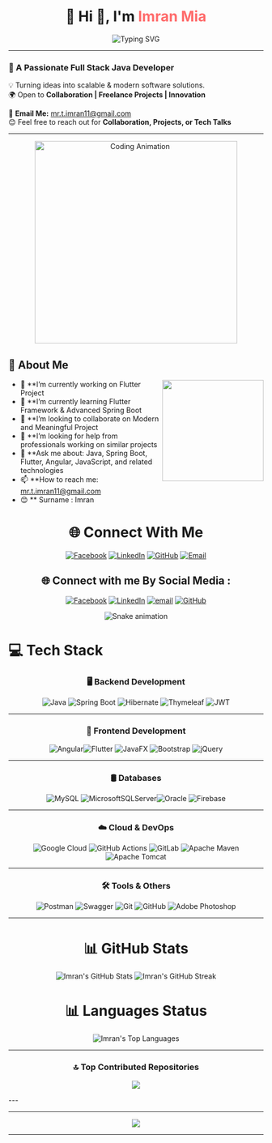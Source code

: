 <h1 align="center">💫 Hi 👋, I'm <span style="color:#FF6B6B;">Imran Mia</span></h1>

<p align="center">
  <p align="center">
  <img src="https://readme-typing-svg.herokuapp.com?font=Fira+Code&weight=600&size=26&pause=2000&color=36BCF7&center=true&vCenter=true&width=600&lines=💻+Full+Stack+Java+Developer;🌱+Spring+Boot+%7C+Angular+%7C+Flutter;⚡+Passionate+Problem+Solver;🚀+Always+Learning+New+Things" alt="Typing SVG" />
</p>

</p>

---

### 🚀 A Passionate Full Stack Java Developer

💡 Turning ideas into scalable & modern software solutions.  
🌍 Open to **Collaboration | Freelance Projects | Innovation**  

📧 **Email Me:** [mr.t.imran11@gmail.com](mailto:mr.t.imran11@gmail.com)  
😊 Feel free to reach out for **Collaboration, Projects, or Tech Talks**  

---

<div align="center">
  <img src="https://media.giphy.com/media/qgQUggAC3Pfv687qPC/giphy.gif" width="400" alt="Coding Animation">
</div>

## 🧠 About Me

<img src="https://media.giphy.com/media/K5kfQExKk731K/giphy.gif" width="200px" align="right" alt="">

- 🔭 **I’m currently working on Flutter Project
- 🌱 **I’m currently learning Flutter Framework & Advanced Spring Boot
- 👯 **I’m looking to collaborate on Modern and Meaningful Project
- 🤔 **I’m looking for help from professionals working on similar projects
- 💬 **Ask me about: Java, Spring Boot, Flutter, Angular, JavaScript, and related technologies 
- 📫 **How to reach me: mr.t.imran11@gmail.com
- 😊 ** Surname : Imran


<div align="center">


# 🌐 Connect With Me  

  
[![Facebook](https://img.shields.io/badge/Facebook-%231877F2.svg?style=for-the-badge&logo=Facebook&logoColor=white)](https://facebook.com/xiyanahmed.imran)  [![LinkedIn](https://img.shields.io/badge/LinkedIn-%230077B5.svg?style=for-the-badge&logo=linkedin&logoColor=white)](https://linkedin.com/in/md-imran-mia-789bb8370)  [![GitHub](https://img.shields.io/badge/GitHub-100000?style=for-the-badge&logo=github&logoColor=white)](https://github.com/smimran64) [![Email](https://img.shields.io/badge/Email-D14836?style=for-the-badge&logo=gmail&logoColor=white)](mailto:mr.t.imran11@gmail.com) 

</div>
  





<div align="center">

## 🌐 Connect with me By Social Media :
[![Facebook](https://img.shields.io/badge/Facebook-%231877F2.svg?logo=Facebook&logoColor=white)](https://facebook.com/xiyanahmed.imran) [![LinkedIn](https://img.shields.io/badge/LinkedIn-%230077B5.svg?logo=linkedin&logoColor=white)](https://linkedin.com/in/md-imran-mia-789bb8370) [![email](https://img.shields.io/badge/Email-D14836?logo=gmail&logoColor=white)](mailto:mr.t.imran11@gmail.com) [![GitHub](https://img.shields.io/badge/GitHub-100000?style=for-the-badge&logo=github&logoColor=white)](https://github.com/smimran64)

</div>

<!-- Snake Game Repo View -->

<div align="center">
  <img src="https://profile-readme-generator.com/assets/snake.svg" alt="Snake animation" />
</div>

# 💻 Tech Stack

<div align="center">

### 🖥️ Backend Development



![Java](https://img.shields.io/badge/java-%23ED8B00.svg?style=for-the-badge&logo=openjdk&logoColor=white) ![Spring Boot](https://img.shields.io/badge/springboot-%236DB33F.svg?style=for-the-badge&logo=springboot&logoColor=white) ![Hibernate](https://img.shields.io/badge/Hibernate-59666C?style=for-the-badge&logo=Hibernate&logoColor=white) ![Thymeleaf](https://img.shields.io/badge/Thymeleaf-%23005C0F.svg?style=for-the-badge&logo=Thymeleaf&logoColor=white)  ![JWT](https://img.shields.io/badge/JWT-black?style=for-the-badge&logo=JSON%20web%20tokens)

  </div>



---
<div align="center">


### 🎨 Frontend Development



![Angular](https://img.shields.io/badge/angular-%23DD0031.svg?style=for-the-badge&logo=angular&logoColor=white)![Flutter](https://img.shields.io/badge/Flutter-%2302569B.svg?style=for-the-badge&logo=Flutter&logoColor=white)  ![JavaFX](https://img.shields.io/badge/javafx-%23FF0000.svg?style=for-the-badge&logo=javafx&logoColor=white)  ![Bootstrap](https://img.shields.io/badge/bootstrap-%238511FA.svg?style=for-the-badge&logo=bootstrap&logoColor=white)  ![jQuery](https://img.shields.io/badge/jquery-%230769AD.svg?style=for-the-badge&logo=jquery&logoColor=white)  

</div>
 
 

---
<div align="center">


### 🛢️ Databases



![MySQL](https://img.shields.io/badge/mysql-4479A1.svg?style=for-the-badge&logo=mysql&logoColor=white) ![MicrosoftSQLServer](https://img.shields.io/badge/Microsoft%20SQL%20Server-CC2927?style=for-the-badge&logo=microsoft%20sql%20server&logoColor=white)![Oracle](https://img.shields.io/badge/Oracle-F80000?style=for-the-badge&logo=oracle&logoColor=white)   ![Firebase](https://img.shields.io/badge/firebase-%23039BE5.svg?style=for-the-badge&logo=firebase)  
 

 </div>

---

<div align="center">


### ☁️ Cloud & DevOps



![Google Cloud](https://img.shields.io/badge/GoogleCloud-%234285F4.svg?style=for-the-badge&logo=google-cloud&logoColor=white)  ![GitHub Actions](https://img.shields.io/badge/github%20actions-%232671E5.svg?style=for-the-badge&logo=githubactions&logoColor=white) ![GitLab](https://img.shields.io/badge/gitlab-%23181717.svg?style=for-the-badge&logo=gitlab&logoColor=white)  ![Apache Maven](https://img.shields.io/badge/Apache%20Maven-C71A36?style=for-the-badge&logo=Apache%20Maven&logoColor=white) ![Apache Tomcat](https://img.shields.io/badge/apache%20tomcat-%23F8DC75.svg?style=for-the-badge&logo=apache-tomcat&logoColor=black) 
  
</div>
 
 

---
<div align="center">


### 🛠️ Tools & Others



![Postman](https://img.shields.io/badge/Postman-FF6C37?style=for-the-badge&logo=postman&logoColor=white)  ![Swagger](https://img.shields.io/badge/-Swagger-%23Clojure?style=for-the-badge&logo=swagger&logoColor=white)  ![Git](https://img.shields.io/badge/git-%23F05033.svg?style=for-the-badge&logo=git&logoColor=white)  ![GitHub](https://img.shields.io/badge/github-%23121011.svg?style=for-the-badge&logo=github&logoColor=white)  ![Adobe Photoshop](https://img.shields.io/badge/adobe%20photoshop-%2331A8FF.svg?style=for-the-badge&logo=adobe%20photoshop&logoColor=white)  

</div>



---

<div align="center">


# 📊 GitHub Stats



![Imran's GitHub Stats](https://github-readme-stats.vercel.app/api?username=smimran64&theme=radical&hide_border=false&include_all_commits=true&count_private=true) 
![Imran's GitHub Streak](https://nirzak-streak-stats.vercel.app/?user=smimran64&theme=radical&hide_border=false) 
</div>

<div align="center">

# 📊 Languages Status 
  
![Imran's Top Languages](https://github-readme-stats.vercel.app/api/top-langs/?username=smimran64&theme=radical&hide_border=false&include_all_commits=true&count_private=true&layout=compact)  



</div>

---

<div align="center">
  
### 🔝 Top Contributed Repositories


![](https://github-contributor-stats.vercel.app/api?username=smimran64&limit=5&theme=radical&combine_all_yearly_contributions=true)

</div>
---


  

---



<p align="center">
  <a href="https://buymeacoffee.com/smimran64">
    <img src="https://img.shields.io/badge/Buy%20Me%20a%20Coffee-ffdd00?style=for-the-badge&logo=buy-me-a-coffee&logoColor=black" />
  </a>
</p>

---


  
<!-- Proudly created with GPRM ( https://gprm.itsvg.in ) -->
